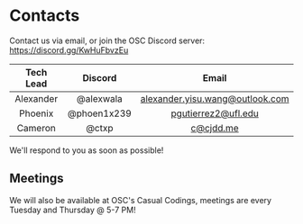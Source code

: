 # Contacts

Contact us via email, or join the OSC Discord server: https://discord.gg/KwHuFbvzEu

| Tech Lead | Discord | Email|
| :------:  | :---:   | :--: |
| Alexander | @alexwala| alexander.yisu.wang@outlook.com|
| Phoenix | @phoen1x239 | pgutierrez2@ufl.edu |
| Cameron | @ctxp| c@cjdd.me |

We'll respond to you as soon as possible!

## Meetings

We will also be available at OSC's Casual Codings, meetings are every Tuesday and Thursday @ 5-7 PM!
